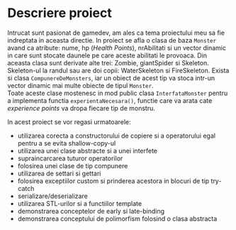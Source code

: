 # Descriere proiect

Intrucat sunt pasionat de gamedev, am ales ca tema proiectului meu sa fie indreptata in aceasta directie. In proiect se afla o clasa de baza `Monster` avand ca atribute: nume,
hp (_Health Points_), nrAbilitati si un vector dinamic in care sunt stocate daunele pe care aceste abilitati le provoaca. Din aceasta clasa sunt derivate alte trei: Zombie, 
giantSpider si Skeleton. Skeleton-ul la randul sau are doi copii: WaterSkeleton si FireSkeleton. Exista si clasa `CompunereDeMonsters`, iar un obiect de acest tip va stoca
intr-un vector dinamic mai multe obiecte de tipul `Monster`. \
Toate aceste clase mostenesc in mod public clasa `InterfataMonster` pentru a implementa functia `experientaNecesara()`, functie care va arata cate _experience points_ 
va dropa fiecare tip de monstru. 

 In acest proiect se vor regasi urmatoarele:
  - utilizarea corecta a constructorului de copiere si a operatorului egal pentru a se evita shallow-copy-ul
  - utilizarea unei clase abstracte si a unei interfete
  - supraincarcarea tuturor operatorilor 
  - folosirea unei clase de tip compunere
  - utilizarea de settari si gettari
  - folosirea exceptiilor custom si prinderea acestora in blocuri de tip try-catch
  - serializare/deserializare
  - utilizarea STL-urilor si a functiilor template
  - demonstrarea conceptelor de early si late-binding
  - demonstrarea conceptului de polimorfism folosind o clasa abstracta
